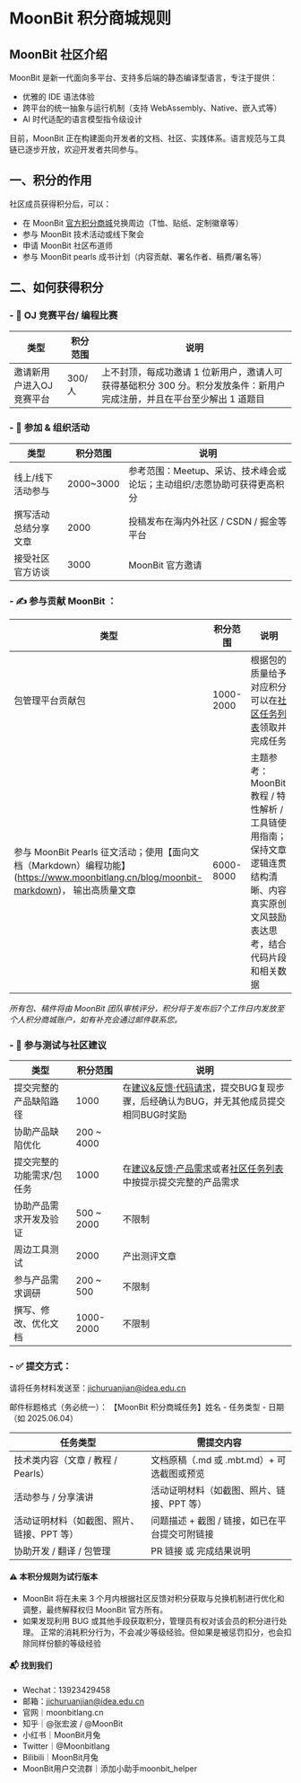 # MoonBit 积分商城规则


## MoonBit 社区介绍

MoonBit 是新一代面向多平台、支持多后端的静态编译型语言，专注于提供：

- 优雅的 IDE 语法体验
- 跨平台的统一抽象与运行机制（支持 WebAssembly、Native、嵌入式等）
- AI 时代适配的语言模型指令级设计

目前，MoonBit 正在构建面向开发者的文档、社区、实践体系。语言规范与工具链已逐步开放，欢迎开发者共同参与。

## 一、积分的作用

社区成员获得积分后，可以：

- 在 MoonBit [官方积分商城](https://store.moonbitlang.com/)兑换周边（T恤、贴纸、定制徽章等）
- 参与 MoonBit 技术活动或线下聚会
- 申请 MoonBit 社区布道师
- 参与 MoonBit pearls 成书计划（内容贡献、署名作者、稿费/署名等）

## 二、如何获得积分

### - 📘 OJ 竞赛平台/ 编程比赛

| 类型 | 积分范围 | 说明 |
|---|---|---|
| 邀请新用户进入OJ竞赛平台 | 300/人 | 上不封顶，每成功邀请 1 位新用户，邀请人可获得基础积分 300 分。积分发放条件：新用户完成注册，并且在平台至少解出 1 道题目 |
### - 📣 参加 & 组织活动

| 类型 | 积分范围 | 说明 |
| --- | --- | --- |
| 线上/线下活动参与 | 2000~3000 | 参考范围：Meetup、采访、技术峰会或论坛；主动组织/志愿协助可获得更高积分 |
| 撰写活动总结分享文章 |2000| 投稿发布在海内外社区 / CSDN / 掘金等平台 |
| 接受社区官方访谈 | 3000 | MoonBit 官方邀请 |
### - ✍️ 参与贡献 MoonBit ：

| 类型 | 积分范围 | 说明 |
| --- | --- | --- |
| 包管理平台贡献包 | 1000-2000 | 根据包的质量给予对应积分 可以在[社区任务列表](https://github.com/orgs/moonbit-community/projects/2)领取并完成任务|
| 参与 MoonBit Pearls 征文活动；使用【面向文档（Markdown）编程功能】(https://www.moonbitlang.cn/blog/moonbit-markdown)， 输出高质量文章 | 6000-8000 | 主题参考：MoonBit 教程 / 特性解析 / 工具链使用指南；保持文章逻辑连贯结构清晰、内容真实原创文风鼓励表达思考，结合代码片段和相关数据 |


*所有包、稿件将由 MoonBit 团队审核评分，积分将于发布后7个工作日内发放至个人积分商城账户，如有补充会通过邮件联系您。*

### - 🧩 参与测试与社区建议

| 类型 | 积分范围 | 说明 |
| --- | --- | --- |
| 提交完整的产品缺陷路径 | 1000 | 在[建议&反馈·代码请求](https://taolun.moonbitlang.com/c/12-category/12)，提交BUG复现步骤，后经确认为BUG，并无其他成员提交相同BUG时奖励 |
| 协助产品缺陷优化 | 200 ~ 4000 |  |
| 提交完整的功能需求/包任务 | 1000|在[建议&反馈·产品需求](https://taolun.moonbitlang.com/c/11-category/11)或者[社区任务列表](https://github.com/orgs/moonbit-community/projects/2)中按提示提交完整的产品需求 |  |
| 协助产品需求开发及验证 | 500 ~ 2000 | 不限制 |
| 周边工具测试 | 2000 | 产出测评文章 |
| 参与产品需求调研 | 200 ~ 500 | 不限制 |
| 撰写、修改、优化文档 | 1000-2000 | 不限制 |


### - ✅ 提交方式：
请将任务材料发送至：jichuruanjian@idea.edu.cn

邮件标题格式（务必统一）：
【MoonBit 积分商城任务】姓名 - 任务类型 - 日期（如 2025.06.04）

| 任务类型 | 需提交内容 | 
| --- | --- |
技术类内容（文章 / 教程 / Pearls）|文档原稿（.md 或 .mbt.md）+ 可选截图或预览
活动参与 / 分享演讲|活动证明材料（如截图、照片、链接、PPT 等）
活动证明材料（如截图、照片、链接、PPT 等）|问题描述 + 截图 / 链接，如已在平台提交可附链接
协助开发 / 翻译 / 包管理|PR 链接 或 完成结果说明

#### ⚠️ 本积分规则为试行版本
- MoonBit 将在未来 3 个月内根据社区反馈对积分获取与兑换机制进行优化和调整，最终解释权归 MoonBit 官方所有。
- 如果发现利用 BUG 或其他手段获取积分，管理员有权对该会员的积分进行处理。
正常的消耗积分行为，不会减少等级经验。但如果是被惩罚扣分，也会扣除同样份额的等级经验

#### 📬 找到我们
- Wechat：13923429458
- 邮箱：jichuruanjian@idea.edu.cn
- 官网｜moonbitlang.cn
- 知乎｜@张宏波 / @MoonBit
- 小红书｜MoonBit月兔
- Twitter｜@Moonbitlang
- Bilibili｜MoonBit月兔
- MoonBit用户交流群｜添加小助手moonbit_helper